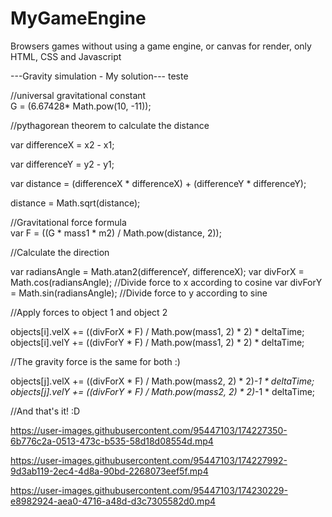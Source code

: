 # MyGameEngine
Browsers games without using a game engine, or canvas for render, only HTML, CSS and Javascript

---Gravity simulation - My solution---
teste

//universal gravitational constant <br/>
G = (6.67428* Math.pow(10, -11));

//pythagorean theorem to calculate the distance

var differenceX = x2 - x1;

var differenceY = y2 - y1;

var distance = (differenceX * differenceX) + (differenceY * differenceY);

distance = Math.sqrt(distance);

//Gravitational force formula<br/>
var F = ((G * mass1 * m2) / Math.pow(distance, 2));

//Calculate the direction

var radiansAngle = Math.atan2(differenceY, differenceX);
var divForX = Math.cos(radiansAngle); //Divide force to x according to cosine
var divForY = Math.sin(radiansAngle); //Divide force to y according to sine

//Apply forces to object 1 and object 2

objects[i].velX += ((divForX * F) / Math.pow(mass1, 2) * 2) * deltaTime;
objects[i].velY += ((divForY * F) / Math.pow(mass1, 2) * 2) * deltaTime;
                        
//The gravity force is the same for both :)

objects[j].velX += ((divForX * F) / Math.pow(mass2, 2) * 2)*-1 * deltaTime;
objects[j].velY += ((divForY * F) / Math.pow(mass2, 2) * 2)*-1 * deltaTime;

//And that's it! :D

https://user-images.githubusercontent.com/95447103/174227350-6b776c2a-0513-473c-b535-58d18d08554d.mp4



https://user-images.githubusercontent.com/95447103/174227992-9d3ab119-2ec4-4d8a-90bd-2268073eef5f.mp4



https://user-images.githubusercontent.com/95447103/174230229-e8982924-aea0-4716-a48d-d3c7305582d0.mp4

